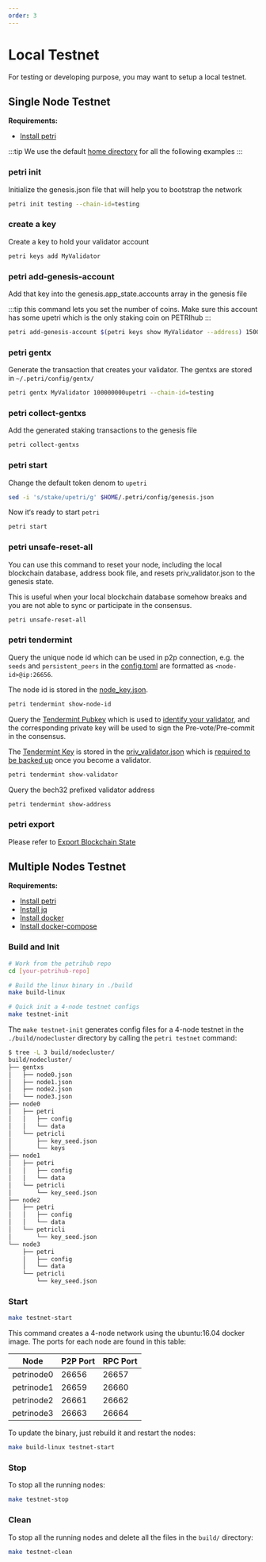 ```yaml
---
order: 3
---
```


# Local Testnet

For testing or developing purpose, you may want to setup a local testnet.

## Single Node Testnet

**Requirements:**

- [Install petri](../get-started/install.md)

:::tip
We use the default [home directory](intro.md#home-directory) for all the following examples
:::

### petri init

Initialize the genesis.json file that will help you to bootstrap the network

```bash
petri init testing --chain-id=testing
```

### create a key

Create a key to hold your validator account

```bash
petri keys add MyValidator
```

### petri add-genesis-account

Add that key into the genesis.app_state.accounts array in the genesis file

:::tip
this command lets you set the number of coins. Make sure this account has some upetri which is the only staking coin on PETRIhub
:::

```bash
petri add-genesis-account $(petri keys show MyValidator --address) 150000000upetri
```

### petri gentx

Generate the transaction that creates your validator. The gentxs are stored in `~/.petri/config/gentx/`

```bash
petri gentx MyValidator 100000000upetri --chain-id=testing 
```

### petri collect-gentxs

Add the generated staking transactions to the genesis file

```bash
petri collect-gentxs
```

### petri start

Change the default token denom to `upetri`

```bash
sed -i 's/stake/upetri/g' $HOME/.petri/config/genesis.json
```

Now it‘s ready to start `petri`

```bash
petri start
```

### petri unsafe-reset-all

You can use this command to reset your node, including the local blockchain database, address book file, and resets priv_validator.json to the genesis state.

This is useful when your local blockchain database somehow breaks and you are not able to sync or participate in the consensus.

```bash
petri unsafe-reset-all
```

### petri tendermint

Query the unique node id which can be used in p2p connection, e.g. the `seeds` and `persistent_peers` in the [config.toml](intro.md#cnofig-toml) are formatted as `<node-id>@ip:26656`.

The node id is stored in the [node_key.json](intro.md#node_key-json).

```bash
petri tendermint show-node-id
```

Query the [Tendermint Pubkey](../concepts/validator-faq.md#tendermint-key) which is used to [identify your validator](../cli-client/stake/create-validator.md), and the corresponding private key will be used to sign the Pre-vote/Pre-commit in the consensus.

The [Tendermint Key](../concepts/validator-faq.md#tendermint-key) is stored in the [priv_validator.json](intro.md#priv_validator-json) which is [required to be backed up](../concepts/validator-faq.md#how-to-backup-the-validator) once you become a validator.

```bash
petri tendermint show-validator
```

Query the bech32 prefixed validator address

```bash
petri tendermint show-address
```

### petri export

Please refer to [Export Blockchain State](export.md)

## Multiple Nodes Testnet

**Requirements:**

- [Install petri](../get-started/install.md)
- [Install jq](https://stedolan.github.io/jq/download/)
- [Install docker](https://docs.docker.com/engine/installation/)
- [Install docker-compose](https://docs.docker.com/compose/install/)

### Build and Init

```bash
# Work from the petrihub repo
cd [your-petrihub-repo]

# Build the linux binary in ./build
make build-linux

# Quick init a 4-node testnet configs
make testnet-init
```

The `make testnet-init` generates config files for a 4-node testnet in the `./build/nodecluster` directory by calling the `petri testnet` command:

```bash
$ tree -L 3 build/nodecluster/
build/nodecluster/
├── gentxs
│   ├── node0.json
│   ├── node1.json
│   ├── node2.json
│   └── node3.json
├── node0
│   ├── petri
│   │   ├── config
│   │   └── data
│   └── petricli
│       ├── key_seed.json
│       └── keys
├── node1
│   ├── petri
│   │   ├── config
│   │   └── data
│   └── petricli
│       └── key_seed.json
├── node2
│   ├── petri
│   │   ├── config
│   │   └── data
│   └── petricli
│       └── key_seed.json
└── node3
    ├── petri
    │   ├── config
    │   └── data
    └── petricli
        └── key_seed.json
```

### Start

```bash
make testnet-start
```

This command creates a 4-node network using the ubuntu:16.04 docker image. The ports for each node are found in this table:

| Node      | P2P Port | RPC Port |
| --------- | -------- | -------- |
| petrinode0 | 26656    | 26657    |
| petrinode1 | 26659    | 26660    |
| petrinode2 | 26661    | 26662    |
| petrinode3 | 26663    | 26664    |

To update the binary, just rebuild it and restart the nodes:

```bash
make build-linux testnet-start
```

### Stop

To stop all the running nodes:

```bash
make testnet-stop
```

### Clean

To stop all the running nodes and delete all the files in the `build/` directory:

```bash
make testnet-clean
```
